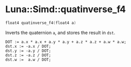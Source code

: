 # Luna::Simd::quatinverse_f4

```c++
float4 quatinverse_f4(float4 a)
```

Inverts the quaternion `a`, and stores the result in `dst`. 


```
DOT := a.x * a.x + a.y * a.y + a.z * a.z + a.w * a.w;
dst.x := -a.x / DOT;
dst.y := -a.y / DOT;
dst.z := -a.z / DOT;
dst.w :=  a.w / DOT;
```


